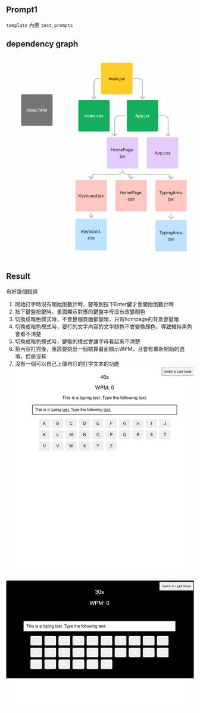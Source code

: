 ## Prompt1

`template` 內嵌 `test_prompts`

## dependency graph
![alt text](image.png)

## Result

有好幾個錯誤
1. 開始打字時沒有開始倒數計時，要等到按下Enter鍵才會開始倒數計時
2. 按下鍵盤按鍵時，畫面顯示對應的鍵盤字母沒有改變顏色
3. 切換成暗色模式時，不會整個頁面都變暗，只有hompage的背景會變暗
4. 切換成暗色模式時，要打的文字內容的文字顏色不會變換顏色，導致維持黑色會看不清楚
5. 切換成暗色模式時，鍵盤的樣式會讓字母看起來不清楚
6. 把內容打完後，應該要跳出一個結算畫面顯示WPM，且會有重新開始的選項，但是沒有
7. 沒有一個可以自己上傳自訂的打字文本的功能
![alt text](image-1.png)

![alt text](image-2.png)

